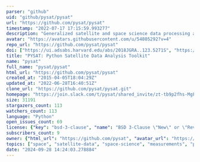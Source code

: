 ```yaml
---
parser: "github"
uid: "github/pysat/pysat"
url: "https://github.com/pysat/pysat"
timestamp: "2022-07-17 17:15:59.993277"
description: "Generalized satellite and space science data processing and file management. "
avatar: "https://avatars.githubusercontent.com/u/54805292?v=4"
repo_url: "https://github.com/pysat/pysat"
doi: ["https://ui.adsabs.harvard.edu/abs/2018JGRA..123.5271S", "https://ui.adsabs.harvard.edu/abs/2019ascl.soft08024S/abstract"]
title: "PYSAT: Python Satellite Data Analysis Toolkit"
name: "pysat"
full_name: "pysat/pysat"
html_url: "https://github.com/pysat/pysat"
created_at: "2015-04-05T18:04:29Z"
updated_at: "2022-06-28T16:40:51Z"
clone_url: "https://github.com/pysat/pysat.git"
homepage: "https://join.slack.com/t/pysat/shared_invite/zt-tb9p2fhs-MgFVmA6TwmBhfqpuZeD4rA"
size: 31191
stargazers_count: 113
watchers_count: 113
language: "Python"
open_issues_count: 69
license: {"key": "bsd-3-clause", "name": "BSD 3-Clause \"New\" or \"Revised\" License", "spdx_id": "BSD-3-Clause", "url": "https://api.github.com/licenses/bsd-3-clause", "node_id": "MDc6TGljZW5zZTU="}
subscribers_count: 9
owner: {"html_url": "https://github.com/pysat", "avatar_url": "https://avatars.githubusercontent.com/u/54805292?v=4", "login": "pysat", "type": "Organization"}
topics: ["space", "satellite-data", "space-science", "measurements", "python", "netcdf", "nasa-data", "science-research", "ionosphere", "magnetosphere", "thermosphere", "radar-measurements", "nasa", "cubesat", "plasma", "electric-fields"]
date: "2024-09-28 14:24:03.278884"
---
```

